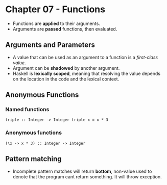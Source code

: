 # Chapter 07 - Functions

* Functions are **applied** to their arguments.
* Arguments are **passed** functions, then evaluated.

## Arguments and Parameters

* A value that can be used as an argument to a function is a *first-class value*.
* Argument can be **shadowed** by another argument.
* Haskell is **lexically scoped**, meaning that resolving the value depends on
  the location in the code and the lexical context.

## Anonymous Functions

### Named functions

`triple :: Integer -> Integer
triple x = x * 3`

### Anonymous functions

`(\x -> x * 3) :: Integer -> Integer` 

## Pattern matching

* Incomplete pattern matches will return **bottom**, non-value used to denote
  that  the program cant return something. It will throw exception.

